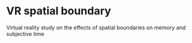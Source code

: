 # VR spatial boundary
 Virtual reality study on the effects of spatial boundaries on memory and subjective time
